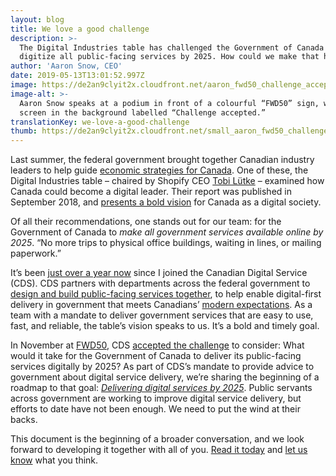 ```yaml
---
layout: blog
title: We love a good challenge
description: >-
  The Digital Industries table has challenged the Government of Canada to
  digitize all public-facing services by 2025. How could we make that happen?
author: 'Aaron Snow, CEO'
date: 2019-05-13T13:01:52.997Z
image: https://de2an9clyit2x.cloudfront.net/aaron_fwd50_challenge_accepted_en_c88e40476f.jpg
image-alt: >-
  Aaron Snow speaks at a podium in front of a colourful “FWD50” sign, with a
  screen in the background labelled “Challenge accepted.”
translationKey: we-love-a-good-challenge
thumb: https://de2an9clyit2x.cloudfront.net/small_aaron_fwd50_challenge_accepted_en_c88e40476f.jpg
---
```

Last summer, the federal government brought together Canadian industry leaders to help guide [economic strategies for Canada](https://www.ic.gc.ca/eic/site/098.nsf/eng/home). One of these, the Digital Industries table – chaired by Shopify CEO [Tobi Lütke](https://twitter.com/tobi) – examined how Canada could become a digital leader. Their report was published in September 2018, and [presents a bold vision](https://www.ic.gc.ca/eic/site/098.nsf/vwapj/ISEDC_Digital_Industries.pdf/$FILE/ISEDC_Digital_Industries.pdf) for Canada as a digital society.

Of all their recommendations, one stands out for our team: for the Government of Canada to *make all government services available online by 2025*. “No more trips to physical office buildings, waiting in lines, or mailing paperwork.”

It’s been [just over a year now](https://digital.canada.ca/2018/10/19/hello-world-canada/) since I joined the Canadian Digital Service (CDS). CDS partners with departments across the federal government to [design and build public-facing services together](https://digital.canada.ca/products/), to help enable digital-first delivery in government that meets Canadians’ [modern expectations](https://definitionofdigital.com/). As a team with a mandate to deliver government services that are easy to use, fast, and reliable, the table’s vision speaks to us. It’s a bold and timely goal.

In November at [FWD50](https://twitter.com/kathleenmonk/status/1060576882528268288), CDS [accepted the challenge](https://twitter.com/lecuyerkrista/status/1060572367330598912) to consider: What would it take for the Government of Canada to deliver its public-facing services digitally by 2025? As part of CDS’s mandate to provide advice to government about digital service delivery, we’re sharing the beginning of a roadmap to that goal: [*Delivering digital services by 2025*](https://digital.canada.ca/roadmap-2025/?utm_source=social&utm_medium=Blog&utm_campaign=roadmap-launch-initial). Public servants across government are working to improve digital service delivery, but efforts to date have not been enough. We need to put the wind at their backs.

This document is the beginning of a broader conversation, and we look forward to developing it together with all of you. [Read it today](https://digital.canada.ca/roadmap-2025/?utm_source=social&utm_medium=Blog&utm_campaign=roadmap-launch-initial) and [let us know](mailto:cds-snc@servicecanada.gc.ca) what you think.

